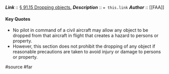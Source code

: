 ***Link***      :: [§ 91.15 Dropping objects.](https://www.ecfr.gov/current/title-14/section-91.15)
***Description***      :: `= this.link`
***Author*** :: [[FAA]]

#### Key Quotes
* No pilot in command of a civil aircraft may allow any object to be dropped from that aircraft in flight that creates a hazard to persons or property.
* However, this section does not prohibit the dropping of any object if reasonable precautions are taken to avoid injury or damage to persons or property.

#source #far